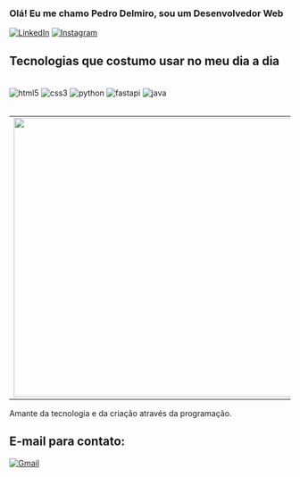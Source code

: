 ### Olá! Eu me chamo Pedro Delmiro, sou um Desenvolvedor Web

[![LinkedIn](https://img.shields.io/badge/LinkedIn-0077B5?style=for-the-badge&logo=linkedin&logoColor=white)](https://www.linkedin.com/in/pedro-delmiro-370125302)
[![Instagram](https://img.shields.io/badge/Instagram-E4405F?style=for-the-badge&logo=instagram&logoColor=white)](https://www.instagram.com/_delmirozx?igsh=MWJmdXV4ZGdjaDZtZg==)

## Tecnologias que costumo usar no meu dia a dia

<div style="display: inline_block"><br/>
  <img align="center" alt="html5" src="https://img.shields.io/badge/HTML5-E34F26?style=for-the-badge&logo=html5&logoColor=white" />
  <img align="center" alt="css3" src="https://img.shields.io/badge/CSS3-1572B6?style=for-the-badge&logo=css3&logoColor=white" />
  <img align="center" alt="python" src="https://img.shields.io/badge/Python-14354C?style=for-the-badge&logo=python&logoColor=white" />
  <img align="center" alt="fastapi" src="https://img.shields.io/badge/FastAPI-005571?style=for-the-badge&logoColor=white" />
  <img align="center" alt="java" src="https://img.shields.io/badge/Java-ED8B00?style=for-the-badge&logo=openjdk&logoColor=white" />
</div><br/>

<table>
  <tr>
    <td>
      <a href="#">
        <img align="center" src="https://github-readme-stats.vercel.app/api?username=PedroDelmiro13&show_icons=true&theme=radical" width="500"/>
      </a>
    </td>
    <td>
      <a href="https://github.com/anuraghazra/convoychat">
        <img align="center" src="https://github-readme-stats.vercel.app/api/top-langs?username=PedroDelmiro13&layout=compact&langs_count=8&theme=radical" width="450"/>
      </a>
    </td>
  </tr>
</table>

Amante da tecnologia e da criação através da programação.

## E-mail para contato:

[![Gmail](https://img.shields.io/badge/Gmail-D14836?style=for-the-badge&logo=gmail&logoColor=white)](mailto:pdelmiro1309@gmail.com)
